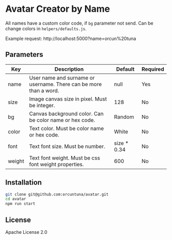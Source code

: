 # Avatar Creator by Name

All names have a custom color code, if `bg` parameter not send. Can be change colors in `helpers/defaults.js`.

Example request: http://localhost:5000?name=orcun%20tuna
 
## Parameters

| Key | Description | Default | Required |
| ------ | ------ | ------ | ------ |
| name | User name and surname or username. There can be more than a word. | null | Yes |
| size | Image canvas size in  pixel. Must be integer. | 128 | No |
| bg | Canvas background color. Can be color name or hex code. | Random | No |
| color | Text color. Must be color name or hex code. | White | No |
| font | Text font size. Must be number. | size * 0.34 | No |
| weight | Text font weight. Must be css font weight properties. | 600 | No |

## Installation

```sh
git clone git@github.com:orcuntuna/avatar.git
cd avatar
npm run start
```

## License

Apache License 2.0
